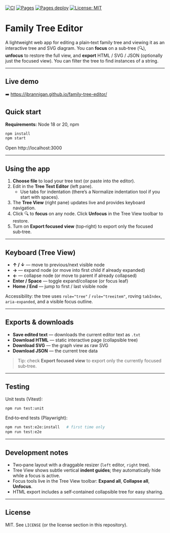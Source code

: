 [![CI](https://github.com/jbrannigan/family-tree-editor/actions/workflows/ci.yml/badge.svg)](https://github.com/jbrannigan/family-tree-editor/actions/workflows/ci.yml)
[![Pages](https://github.com/jbrannigan/family-tree-editor/actions/workflows/pages.yml/badge.svg)](https://github.com/jbrannigan/family-tree-editor/actions/workflows/pages.yml)
[![Pages deploy](https://img.shields.io/github/deployments/jbrannigan/family-tree-editor/github-pages?label=pages&logo=github)](https://github.com/jbrannigan/family-tree-editor/deployments/github-pages)
[![License: MIT](https://img.shields.io/badge/License-MIT-yellow.svg)](LICENSE)

# Family Tree Editor

A lightweight web app for editing a plain‑text family tree and viewing it as an interactive tree and SVG diagram. You can **focus** on a sub‑tree (🔍), **unfocus** to restore the full view, and **export** HTML / SVG / JSON (optionally just the focused view). You can filter the tree to find instances of a string.

---

## Live demo

➡️ https://jbrannigan.github.io/family-tree-editor/

## Quick start

**Requirements:** Node 18 or 20, npm

```bash
npm install
npm start
```

Open http://localhost:3000

---

## Using the app

1. **Choose file** to load your tree text (or paste into the editor).
2. Edit in the **Tree Text Editor** (left pane).
   - Use tabs for indentation (there’s a Normalize indentation tool if you start with spaces).
3. The **Tree View** (right pane) updates live and provides keyboard navigation.
4. Click 🔍 to **focus** on any node. Click **Unfocus** in the Tree View toolbar to restore.
5. Turn on **Export focused view** (top‑right) to export only the focused sub‑tree.

---

## Keyboard (Tree View)

- **↑ / ↓** — move to previous/next visible node
- **→** — expand node (or move into first child if already expanded)
- **←** — collapse node (or move to parent if already collapsed)
- **Enter / Space** — toggle expand/collapse (or focus leaf)
- **Home / End** — jump to first / last visible node

Accessibility: the tree uses `role="tree"` / `role="treeitem"`, roving `tabIndex`, `aria-expanded`, and a visible focus outline.

---

## Exports & downloads

- **Save edited text** — downloads the current editor text as `.txt`
- **Download HTML** — static interactive page (collapsible tree)
- **Download SVG** — the graph view as raw SVG
- **Download JSON** — the current tree data

> Tip: check **Export focused view** to export only the currently focused sub‑tree.

---

## Testing

Unit tests (Vitest):

```bash
npm run test:unit
```

End‑to‑end tests (Playwright):

```bash
npm run test:e2e:install   # first time only
npm run test:e2e
```

---

## Development notes

- Two‑pane layout with a draggable resizer (`left` editor, `right` tree).
- Tree View shows subtle vertical **indent guides**; they automatically hide while a focus is active.
- Focus tools live in the Tree View toolbar: **Expand all**, **Collapse all**, **Unfocus**.
- HTML export includes a self‑contained collapsible tree for easy sharing.

---

## License

MIT. See `LICENSE` (or the license section in this repository).

<!-- preview check: 2025-08-17T05:02:55Z -->
